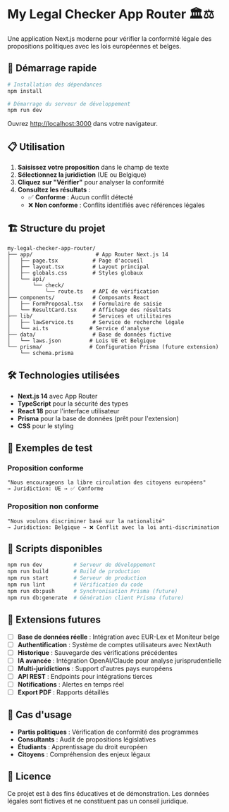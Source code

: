 # My Legal Checker App Router 🏛️⚖️

Une application Next.js moderne pour vérifier la conformité légale des propositions politiques avec les lois européennes et belges.

## 🚀 Démarrage rapide

```bash
# Installation des dépendances
npm install

# Démarrage du serveur de développement
npm run dev
```

Ouvrez [http://localhost:3000](http://localhost:3000) dans votre navigateur.

## 📋 Utilisation

1. **Saisissez votre proposition** dans le champ de texte
2. **Sélectionnez la juridiction** (UE ou Belgique)
3. **Cliquez sur "Vérifier"** pour analyser la conformité
4. **Consultez les résultats** :
   - ✅ **Conforme** : Aucun conflit détecté
   - ❌ **Non conforme** : Conflits identifiés avec références légales

## 🏗️ Structure du projet

```
my-legal-checker-app-router/
├── app/                    # App Router Next.js 14
│   ├── page.tsx           # Page d'accueil
│   ├── layout.tsx         # Layout principal
│   ├── globals.css        # Styles globaux
│   └── api/
│       └── check/
│           └── route.ts   # API de vérification
├── components/            # Composants React
│   ├── FormProposal.tsx   # Formulaire de saisie
│   └── ResultCard.tsx     # Affichage des résultats
├── lib/                   # Services et utilitaires
│   ├── lawService.ts      # Service de recherche légale
│   └── ai.ts             # Service d'analyse
├── data/                  # Base de données fictive
│   └── laws.json         # Lois UE et Belgique
└── prisma/               # Configuration Prisma (future extension)
    └── schema.prisma
```

## 🛠️ Technologies utilisées

- **Next.js 14** avec App Router
- **TypeScript** pour la sécurité des types
- **React 18** pour l'interface utilisateur
- **Prisma** pour la base de données (prêt pour l'extension)
- **CSS** pour le styling

## 📖 Exemples de test

### Proposition conforme

```
"Nous encourageons la libre circulation des citoyens européens"
→ Juridiction: UE → ✅ Conforme
```

### Proposition non conforme

```
"Nous voulons discriminer basé sur la nationalité"
→ Juridiction: Belgique → ❌ Conflit avec la loi anti-discrimination
```

## 🔧 Scripts disponibles

```bash
npm run dev          # Serveur de développement
npm run build        # Build de production
npm run start        # Serveur de production
npm run lint         # Vérification du code
npm run db:push      # Synchronisation Prisma (future)
npm run db:generate  # Génération client Prisma (future)
```

## 🚀 Extensions futures

- [ ] **Base de données réelle** : Intégration avec EUR-Lex et Moniteur belge
- [ ] **Authentification** : Système de comptes utilisateurs avec NextAuth
- [ ] **Historique** : Sauvegarde des vérifications précédentes
- [ ] **IA avancée** : Intégration OpenAI/Claude pour analyse jurisprudentielle
- [ ] **Multi-juridictions** : Support d'autres pays européens
- [ ] **API REST** : Endpoints pour intégrations tierces
- [ ] **Notifications** : Alertes en temps réel
- [ ] **Export PDF** : Rapports détaillés

## 🎯 Cas d'usage

- **Partis politiques** : Vérification de conformité des programmes
- **Consultants** : Audit de propositions législatives
- **Étudiants** : Apprentissage du droit européen
- **Citoyens** : Compréhension des enjeux légaux

## 📄 Licence

Ce projet est à des fins éducatives et de démonstration. Les données légales sont fictives et ne constituent pas un conseil juridique.
